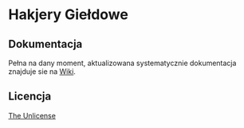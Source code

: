 # Hakjery Giełdowe

## Dokumentacja
Pełna na dany moment, aktualizowana systematycznie dokumentacja znajduje sie na [Wiki](https://github.com/jakubrekowski/hakjery-gieldowe-year-2/wiki).

## Licencja
[The Unlicense](https://unlicense.org/)
